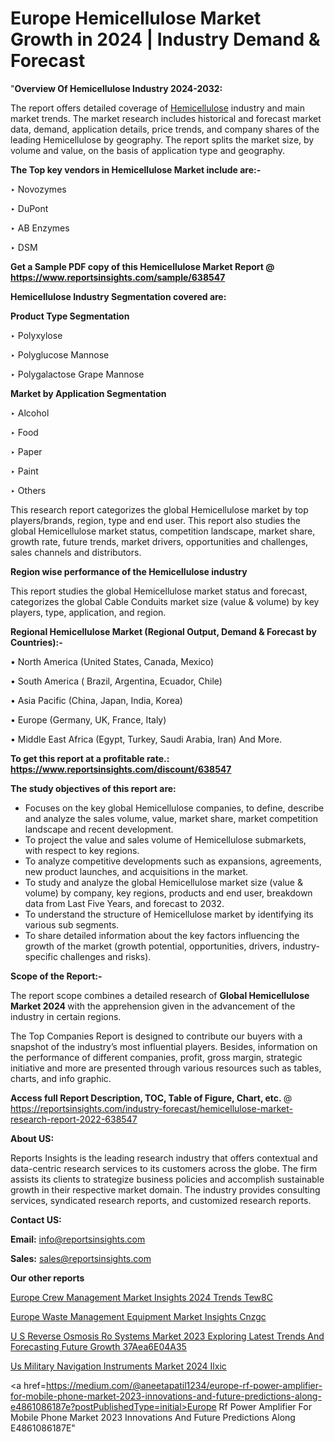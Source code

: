 # Europe Hemicellulose Market Growth in 2024 | Industry Demand & Forecast

"<strong>Overview Of Hemicellulose Industry 2024-2032:</strong>

The report offers detailed coverage of <a href=https://www.reportsinsights.com/sample/638547>Hemicellulose</a> industry and main market trends. The market research includes historical and forecast market data, demand, application details, price trends, and company shares of the leading Hemicellulose by geography. The report splits the market size, by volume and value, on the basis of application type and geography.

<strong>The Top key vendors in Hemicellulose Market include are:- </strong>

‣ Novozymes

‣ DuPont

‣ AB Enzymes

‣ DSM

<strong>Get a Sample PDF copy of this Hemicellulose Market Report </strong><strong>@ <a href=https://www.reportsinsights.com/sample/638547 style=color:#0000ff;>https://www.reportsinsights.com/sample/638547</a> </strong>

<strong>Hemicellulose Industry Segmentation covered are:</strong>

<strong>Product Type Segmentation</strong>

‣    Polyxylose

‣ Polyglucose Mannose

‣ Polygalactose Grape Mannose

<strong>Market by Application Segmentation</strong>

‣   Alcohol

‣ Food

‣ Paper

‣ Paint

‣ Others

This research report categorizes the global Hemicellulose market by top players/brands, region, type and end user. This report also studies the global Hemicellulose market status, competition landscape, market share, growth rate, future trends, market drivers, opportunities and challenges, sales channels and distributors.

<strong>Region wise performance of the Hemicellulose industry</strong><strong> </strong>

This report studies the global Hemicellulose market status and forecast, categorizes the global Cable Conduits market size (value &amp; volume) by key players, type, application, and region. 

<strong>Regional Hemicellulose Market (Regional Output, Demand &amp; Forecast by Countries):-</strong>

• North America (United States, Canada, Mexico)

• South America ( Brazil, Argentina, Ecuador, Chile)

• Asia Pacific (China, Japan, India, Korea)

• Europe (Germany, UK, France, Italy)

• Middle East Africa (Egypt, Turkey, Saudi Arabia, Iran) And More.

<strong>To get this report at a profitable rate.: <a href=https://www.reportsinsights.com/discount/638547 style=color:#0000ff;>https://www.reportsinsights.com/discount/638547</a></strong>

<strong>The study objectives of this report are:</strong>
<ul>
  <li>Focuses on the key global Hemicellulose companies, to define, describe and analyze the sales volume, value, market share, market competition landscape and recent development.</li>
  <li>To project the value and sales volume of Hemicellulose submarkets, with respect to key regions.</li>
  <li>To analyze competitive developments such as expansions, agreements, new product launches, and acquisitions in the market.</li>
  <li>To study and analyze the global Hemicellulose market size (value &amp; volume) by company, key regions, products and end user, breakdown data from Last Five Years, and forecast to 2032.</li>
  <li>To understand the structure of Hemicellulose market by identifying its various sub segments.</li>
  <li>To share detailed information about the key factors influencing the growth of the market (growth potential, opportunities, drivers, industry-specific challenges and risks).</li>
</ul>
<strong>Scope of the Report:-</strong><strong> </strong>

The report scope combines a detailed research of <strong>Global Hemicellulose Market 2024 </strong>with the apprehension given in the advancement of the industry in certain regions.

The Top Companies Report is designed to contribute our buyers with a snapshot of the industry’s most influential players. Besides, information on the performance of different companies, profit, gross margin, strategic initiative and more are presented through various resources such as tables, charts, and info graphic.

<strong>Access full Report Description, TOC, Table of Figure, Chart, etc. </strong>@   <a href=https://reportsinsights.com/industry-forecast/hemicellulose-market-research-report-2022-638547 style=color:#0000ff;>https://reportsinsights.com/industry-forecast/hemicellulose-market-research-report-2022-638547</a>

<strong>About US:</strong>

Reports Insights is the leading research industry that offers contextual and data-centric research services to its customers across the globe. The firm assists its clients to strategize business policies and accomplish sustainable growth in their respective market domain. The industry provides consulting services, syndicated research reports, and customized research reports.

<strong>Contact US:</strong>

<p class=""""><b>Email:</b> <a href=mailto:info@reportsinsights.com>info@reportsinsights.com</a></p>
<p class=""""><b>Sales:</b> <a href=mailto:sales@reportsinsights.com>sales@reportsinsights.com</a></p>

<strong>Our other reports</strong>

<a href=https://www.linkedin.com/pulse/europe-crew-management-market-insights-2024-trends-tew8c/>Europe Crew Management Market Insights 2024 Trends Tew8C</a>

<a href=https://www.linkedin.com/pulse/europe-waste-management-equipment-market-insights-cnzgc/>Europe Waste Management Equipment Market Insights Cnzgc</a>

<a href=https://medium.com/@yadavahaan91/u-s-reverse-osmosis-ro-systems-market-2023-exploring-latest-trends-and-forecasting-future-growth-37aea6e04a35>U S Reverse Osmosis Ro Systems Market 2023 Exploring Latest Trends And Forecasting Future Growth 37Aea6E04A35</a>

<a href=https://www.linkedin.com/pulse/us-military-navigation-instruments-market-2024--ilxic/>Us Military Navigation Instruments Market 2024  Ilxic</a>

<a href=https://medium.com/@aneetapatil1234/europe-rf-power-amplifier-for-mobile-phone-market-2023-innovations-and-future-predictions-along-e4861086187e?postPublishedType=initial>Europe Rf Power Amplifier For Mobile Phone Market 2023 Innovations And Future Predictions Along E4861086187E</a>"
